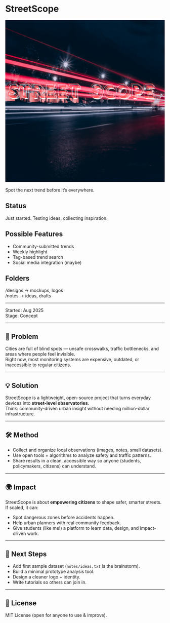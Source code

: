 # StreetScope
![StreetScope Banner](notes/designs/logo.png)

Spot the next trend before it’s everywhere.

## Status
Just started. Testing ideas, collecting inspiration.

## Possible Features
- Community-submitted trends
- Weekly highlight
- Tag-based trend search
- Social media integration (maybe)

## Folders
/designs → mockups, logos  
/notes → ideas, drafts

---
Started: Aug 2025  
Stage: Concept 

---

## 🚦 Problem  
Cities are full of blind spots — unsafe crosswalks, traffic bottlenecks, and areas where people feel invisible.  
Right now, most monitoring systems are expensive, outdated, or inaccessible to regular citizens.  

---

## 💡 Solution  
StreetScope is a lightweight, open-source project that turns everyday devices into **street-level observatories**.  
Think: community-driven urban insight without needing million-dollar infrastructure.  

---

## 🛠️ Method  
- Collect and organize local observations (images, notes, small datasets).  
- Use open tools + algorithms to analyze safety and traffic patterns.  
- Share results in a clean, accessible way so anyone (students, policymakers, citizens) can understand.  

---

## 🌍 Impact  
StreetScope is about **empowering citizens** to shape safer, smarter streets.  
If scaled, it can:  
- Spot dangerous zones before accidents happen.  
- Help urban planners with real community feedback.  
- Give students (like me!) a platform to learn data, design, and impact-driven work.  

---

## 🔮 Next Steps  
- Add first sample dataset (`notes/ideas.txt` is the brainstorm).  
- Build a minimal prototype analysis tool.  
- Design a cleaner logo + identity.  
- Write tutorials so others can join in.  

---

## 📜 License  
MIT License (open for anyone to use & improve).  



